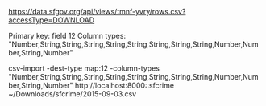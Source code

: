 
https://data.sfgov.org/api/views/tmnf-yvry/rows.csv?accessType=DOWNLOAD

Primary key: field 12
Column types: "Number,String,String,String,String,String,String,String,String,Number,Number,String,Number"

csv-import -dest-type map:12 -column-types "Number,String,String,String,String,String,String,String,String,Number,Number,String,Number" http://localhost:8000::sfcrime ~/Downloads/sfcrime/2015-09-03.csv

